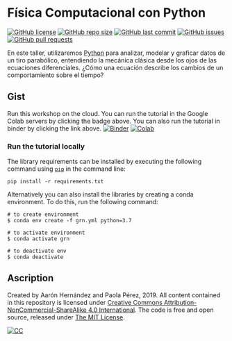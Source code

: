 # Física Computacional con Python
[![GitHub license](https://img.shields.io/github/license/ajcyucatan/fisica-python?style=popout-square)](https://github.com/ajcyucatan/fisica-python/blob/master/LICENSE)
[![GitHub repo size](https://img.shields.io/github/repo-size/ajcyucatan/fisica-python?style=popout-square)](https://github.com/ajcyucatan/fisica-python.git)
[![GitHub last commit](https://img.shields.io/github/last-commit/ajcyucatan/fisica-python?style=popout-square)](https://github.com/ajcyucatan/fisica-python/commits/master)
[![GitHub issues](https://img.shields.io/github/issues/ajcyucatan/fisica-python?style=popout-square)](https://github.com/ajcyucatan/fisica-python/issues)
[![GitHub pull requests](https://img.shields.io/github/issues-pr/ajcyucatan/fisica-python?style=popout-square)](https://github.com/ajcyucatan/fisica-python/pull)

En este taller, utilizaremos [Python](https://www.python.org/) para analizar, modelar y graficar datos de un tiro parabólico, entendiendo la mecánica clásica desde los ojos de las ecuaciones diferenciales. ¿Cómo una ecuación describe los cambios de un comportamiento sobre el tiempo?


## Gist

Run this workshop on the cloud. 
You can run the tutorial in the Google Colab servers by clicking the badge above. 
You can also run the tutorial in binder by clicking the link above.
[![Binder](https://mybinder.org/badge_logo.svg)](https://mybinder.org/v2/gh/ajcyucatan/fisica-python/master)
[![Colab](https://colab.research.google.com/assets/colab-badge.svg)](https://colab.research.google.com/github/ajcyucatan/fisica-python)

### Run the tutorial locally

The library requirements can be installed by executing the following command using
[`pip`](pypi.org/project/pip) in the command line:

``` pip install -r requirements.txt ```

Alternatively you can also install the libraries by creating a conda environment.
To do this, run the following command: 

```
# to create environment
$ conda env create -f grn.yml python=3.7

# to activate environment
$ conda activate grn

# to deactivate env
$ conda deactivate
```


## Ascription

Created by Aarón Hernández and Paola Pérez, 2019. All content contained in this repository is licensed under [Creative Commons Attribution-NonCommercial-ShareAlike 4.0 International](https://creativecommons.org/licenses/by-nc-sa/4.0 "CC BY-NC-SA 4.0"). The code is free and open source, released under [The MIT License](https://mit-license.org "The MIT License").

[![CC](http://forthebadge.com/images/badges/cc-nc-sa.svg)](https://creativecommons.org/licenses/by-nc-sa/4.0 "CC BY-NC-SA 4.0")
